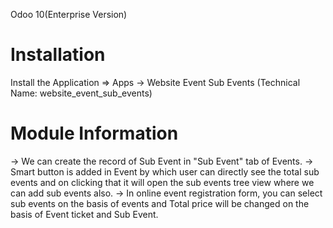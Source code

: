Odoo 10(Enterprise Version)

Installation 
============
Install the Application => Apps -> Website Event Sub Events (Technical Name: website_event_sub_events)

Module Information
==================
-> We can create the record of Sub Event in "Sub Event" tab of Events.
-> Smart button is added in Event by which user can directly see the total sub events
and on clicking that it will open the sub events tree view where we can add sub events also.
-> In online event registration form, you can select sub events on the basis of events and Total price will be changed on the basis of Event ticket and Sub Event.
